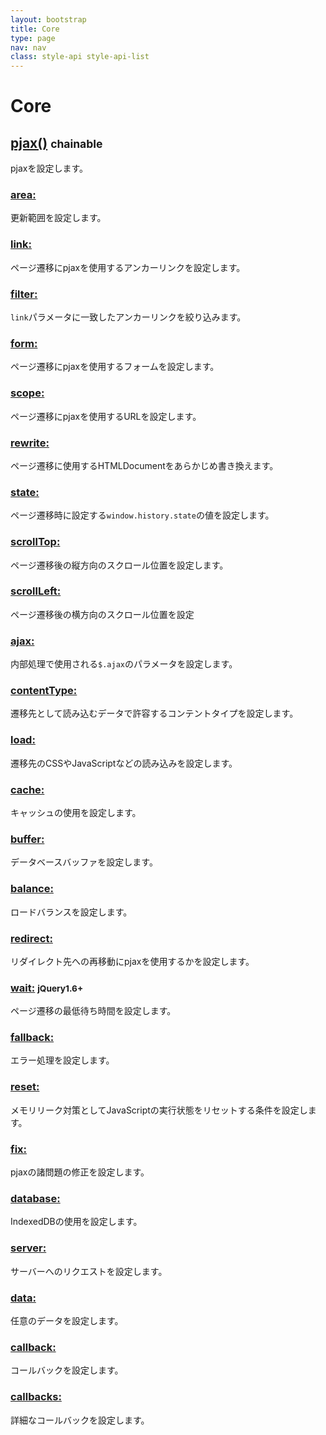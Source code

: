 ```yaml
---
layout: bootstrap
title: Core
type: page
nav: nav
class: style-api style-api-list
---
```


# Core

## [pjax()](api/core/pjax/) <small><span class="label label-info">chainable</span></small>
pjaxを設定します。

### [area:](api/core/setting/area/)
更新範囲を設定します。

### [link:](api/core/setting/link/)
ページ遷移にpjaxを使用するアンカーリンクを設定します。

### [filter:](api/core/setting/filter/)
`link`パラメータに一致したアンカーリンクを絞り込みます。

### [form:](api/core/setting/form/)
ページ遷移にpjaxを使用するフォームを設定します。

### [scope:](api/core/setting/scope/)
ページ遷移にpjaxを使用するURLを設定します。

### [rewrite:](api/core/setting/rewrite/)
ページ遷移に使用するHTMLDocumentをあらかじめ書き換えます。

### [state:](api/core/setting/state/)
ページ遷移時に設定する`window.history.state`の値を設定します。

### [scrollTop:](api/core/setting/scroll-top/)
ページ遷移後の縦方向のスクロール位置を設定します。

### [scrollLeft:](api/core/setting/scroll-left/)
ページ遷移後の横方向のスクロール位置を設定

### [ajax:](api/core/setting/ajax/)
内部処理で使用される`$.ajax`のパラメータを設定します。

### [contentType:](api/core/setting/content-type/)
遷移先として読み込むデータで許容するコンテントタイプを設定します。

### [load:](api/core/setting/load/)
遷移先のCSSやJavaScriptなどの読み込みを設定します。

### [cache:](api/core/setting/cache/)
キャッシュの使用を設定します。

### [buffer:](api/core/setting/buffer/)
データベースバッファを設定します。

### [balance:](api/core/setting/balance/)
ロードバランスを設定します。

### [redirect:](api/core/setting/redirect/)
リダイレクト先への再移動にpjaxを使用するかを設定します。

### [wait:](api/core/setting/wait/) <small><span class="label label-primary">jQuery1.6+</span></small>
ページ遷移の最低待ち時間を設定します。

### [fallback:](api/core/setting/fallback/)
エラー処理を設定します。

### [reset:](api/core/setting/reset/)
メモリリーク対策としてJavaScriptの実行状態をリセットする条件を設定します。

### [fix:](api/core/setting/fix/)
pjaxの諸問題の修正を設定します。

### [database:](api/core/setting/database/)
IndexedDBの使用を設定します。

### [server:](api/core/setting/server/)
サーバーへのリクエストを設定します。

### [data:](api/core/setting/data/)
任意のデータを設定します。

### [callback:](api/callback/)
コールバックを設定します。

### [callbacks:](api/callback/)
詳細なコールバックを設定します。
